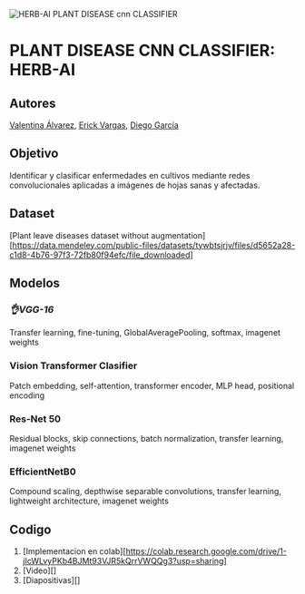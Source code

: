 ![HERB-AI PLANT DISEASE cnn CLASSIFIER](https://github.com/user-attachments/assets/34c82730-ec6a-41f7-9a44-4dabd2cfdb63)

# **PLANT DISEASE CNN CLASSIFIER: HERB-AI**

## Autores

[Valentina Álvarez](https://github.com/valentinav03), [Erick Vargas](https://github.com/Darnell0323), [Diego García](https://github.com/DAlejandroGB)

## Objetivo

Identificar y clasificar enfermedades en cultivos mediante redes convolucionales aplicadas a imágenes de hojas sanas y afectadas.

## Dataset

[Plant leave diseases dataset without augmentation][https://data.mendeley.com/public-files/datasets/tywbtsjrjv/files/d5652a28-c1d8-4b76-97f3-72fb80f94efc/file_downloaded] 

## Modelos

### ***👌VGG-16***
Transfer learning, fine-tuning, GlobalAveragePooling, softmax, imagenet weights

### Vision Transformer Clasifier
Patch embedding, self-attention, transformer encoder, MLP head, positional encoding

### Res-Net 50
Residual blocks, skip connections, batch normalization, transfer learning, imagenet weights

### EfficientNetB0
Compound scaling, depthwise separable convolutions, transfer learning, lightweight architecture, imagenet weights

## Codigo

1. [Implementacion en colab][https://colab.research.google.com/drive/1-jIcWLvyPKb4BJMt93VJR5kQrrVWQQg3?usp=sharing]
2. [Video][]
3. [Diapositivas][]
